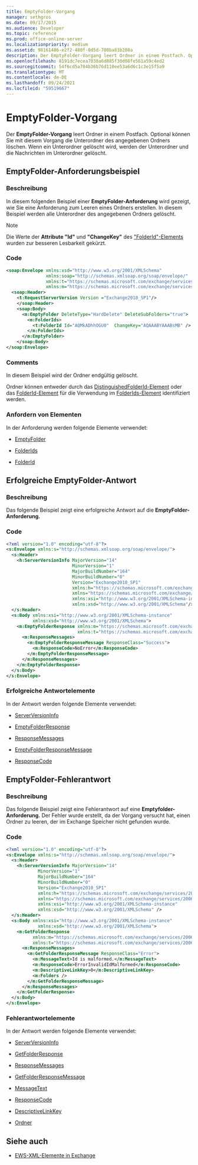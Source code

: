 ```yaml
---
title: EmptyFolder-Vorgang
manager: sethgros
ms.date: 09/17/2015
ms.audience: Developer
ms.topic: reference
ms.prod: office-online-server
ms.localizationpriority: medium
ms.assetid: 98161486-e2f2-480f-8d5d-708ba81b208a
description: Der EmptyFolder-Vorgang leert Ordner in einem Postfach. Optional können Sie mit diesem Vorgang die Unterordner des angegebenen Ordners löschen. Wenn ein Unterordner gelöscht wird, werden der Unterordner und die Nachrichten im Unterordner gelöscht.
ms.openlocfilehash: 8191dc7ecea7038a6d885f30d08fe561a59c4ed2
ms.sourcegitcommit: 54f6cd5a704b36b76d110ee53a6d6c1c3e15f5a9
ms.translationtype: MT
ms.contentlocale: de-DE
ms.lasthandoff: 09/24/2021
ms.locfileid: "59519667"
---
```

# <a name="emptyfolder-operation"></a>EmptyFolder-Vorgang

Der **EmptyFolder-Vorgang** leert Ordner in einem Postfach. Optional können Sie mit diesem Vorgang die Unterordner des angegebenen Ordners löschen. Wenn ein Unterordner gelöscht wird, werden der Unterordner und die Nachrichten im Unterordner gelöscht. 
  
## <a name="emptyfolder-request-example"></a>EmptyFolder-Anforderungsbeispiel

### <a name="description"></a>Beschreibung

In diesem folgenden Beispiel einer **EmptyFolder-Anforderung** wird gezeigt, wie Sie eine Anforderung zum Leeren eines Ordners erstellen. In diesem Beispiel werden alle Unterordner des angegebenen Ordners gelöscht. 
  
> [!NOTE]
> Die Werte der **Attribute "Id"** und **"ChangeKey"** des ["FolderId"-Elements](folderid.md) wurden zur besseren Lesbarkeit gekürzt. 
  
### <a name="code"></a>Code

```XML
<soap:Envelope xmlns:xsd="http://www.w3.org/2001/XMLSchema"
               xmlns:soap="http://schemas.xmlsoap.org/soap/envelope/"
               xmlns:t="https://schemas.microsoft.com/exchange/services/2006/types"
               xmlns:m="https://schemas.microsoft.com/exchange/services/2006/messages">
  <soap:Header>
    <t:RequestServerVersion Version ="Exchange2010_SP1"/>
    </soap:Header>
    <soap:Body>
      <m:EmptyFolder DeleteType="HardDelete" DeleteSubFolders="true">
        <m:FolderIds>
          <t:FolderId Id="AQMkADhhOGU0"  ChangeKey="AQAAABYAAABsMB" />
        </m:FolderIds>
      </m:EmptyFolder>
    </soap:Body>
</soap:Envelope>

```

### <a name="comments"></a>Comments

In diesem Beispiel wird der Ordner endgültig gelöscht.
  
Ordner können entweder durch das [DistinguishedFolderId-Element](distinguishedfolderid.md) oder das [FolderId-Element](folderid.md) für die Verwendung im [FolderIds-Element](folderids.md) identifiziert werden. 
  
### <a name="request-elements"></a>Anfordern von Elementen

In der Anforderung werden folgende Elemente verwendet:
  
- [EmptyFolder](emptyfolder.md)
    
- [FolderIds](folderids.md)
    
- [FolderId](folderid.md)
    
## <a name="successful-emptyfolder-response"></a>Erfolgreiche EmptyFolder-Antwort

### <a name="description"></a>Beschreibung

Das folgende Beispiel zeigt eine erfolgreiche Antwort auf die **EmptyFolder-Anforderung.** 
  
### <a name="code"></a>Code

```XML
<?xml version="1.0" encoding="utf-8"?>
<s:Envelope xmlns:s="http://schemas.xmlsoap.org/soap/envelope/">
  <s:Header>
    <h:ServerVersionInfo MajorVersion="14" 
                         MinorVersion="1" 
                         MajorBuildNumber="164" 
                         MinorBuildNumber="0" 
                         Version="Exchange2010_SP1"
                         xmlns:h="https://schemas.microsoft.com/exchange/services/2006/types"
                         xmlns="https://schemas.microsoft.com/exchange/services/2006/types"
                         xmlns:xsi="http://www.w3.org/2001/XMLSchema-instance"
                         xmlns:xsd="http://www.w3.org/2001/XMLSchema"/>
  </s:Header>
  <s:Body xmlns:xsi="http://www.w3.org/2001/XMLSchema-instance"
          xmlns:xsd="http://www.w3.org/2001/XMLSchema">
    <m:EmptyFolderResponse xmlns:m="https://schemas.microsoft.com/exchange/services/2006/messages"
                           xmlns:t="https://schemas.microsoft.com/exchange/services/2006/types">
      <m:ResponseMessages>
        <m:EmptyFolderResponseMessage ResponseClass="Success">
          <m:ResponseCode>NoError</m:ResponseCode>
        </m:EmptyFolderResponseMessage>
      </m:ResponseMessages>
    </m:EmptyFolderResponse>
  </s:Body>
</s:Envelope>

```

### <a name="successful-response-elements"></a>Erfolgreiche Antwortelemente

In der Antwort werden folgende Elemente verwendet:
  
- [ServerVersionInfo](serverversioninfo.md)
    
- [EmptyFolderResponse](emptyfolderresponse.md)
    
- [ResponseMessages](responsemessages.md)
    
- [EmptyFolderResponseMessage](emptyfolderresponsemessage.md)
    
- [ResponseCode](responsecode.md)
    
## <a name="emptyfolder-error-response"></a>EmptyFolder-Fehlerantwort

### <a name="description"></a>Beschreibung

Das folgende Beispiel zeigt eine Fehlerantwort auf eine **Emptyfolder-Anforderung.** Der Fehler wurde erstellt, da der Vorgang versucht hat, einen Ordner zu leeren, der im Exchange Speicher nicht gefunden wurde. 
  
### <a name="code"></a>Code

```XML
<?xml version="1.0" encoding="utf-8"?>
<s:Envelope xmlns:s="http://schemas.xmlsoap.org/soap/envelope/">
  <s:Header>
    <h:ServerVersionInfo MajorVersion="14" 
            MinorVersion="1" 
            MajorBuildNumber="164" 
            MinorBuildNumber="0" 
            Version="Exchange2010_SP1" 
            xmlns:h="https://schemas.microsoft.com/exchange/services/2006/types" 
            xmlns="https://schemas.microsoft.com/exchange/services/2006/types" 
            xmlns:xsi="http://www.w3.org/2001/XMLSchema-instance" 
            xmlns:xsd="http://www.w3.org/2001/XMLSchema" />
  </s:Header>
  <s:Body xmlns:xsi="http://www.w3.org/2001/XMLSchema-instance" 
            xmlns:xsd="http://www.w3.org/2001/XMLSchema">
    <m:GetFolderResponse 
          xmlns:m="https://schemas.microsoft.com/exchange/services/2006/messages" 
          xmlns:t="https://schemas.microsoft.com/exchange/services/2006/types">
      <m:ResponseMessages>
        <m:GetFolderResponseMessage ResponseClass="Error">
          <m:MessageText>Id is malformed.</m:MessageText>
          <m:ResponseCode>ErrorInvalidIdMalformed</m:ResponseCode>
          <m:DescriptiveLinkKey>0</m:DescriptiveLinkKey>
          <m:Folders />
        </m:GetFolderResponseMessage>
      </m:ResponseMessages>
    </m:GetFolderResponse>
  </s:Body>
</s:Envelope>
```

### <a name="error-response-elements"></a>Fehlerantwortelemente

In der Antwort werden folgende Elemente verwendet:
  
- [ServerVersionInfo](serverversioninfo.md)
    
- [GetFolderResponse](getfolderresponse.md)
    
- [ResponseMessages](responsemessages.md)
    
- [GetFolderResponseMessage](getfolderresponsemessage.md)
    
- [MessageText](messagetext.md)
    
- [ResponseCode](responsecode.md)
    
- [DescriptiveLinkKey](descriptivelinkkey.md)
    
- [Ordner](folders-ex15websvcsotherref.md)
    
## <a name="see-also"></a>Siehe auch

- [EWS-XML-Elemente in Exchange](ews-xml-elements-in-exchange.md)

